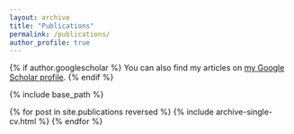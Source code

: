 ```yaml
---
layout: archive
title: "Publications"
permalink: /publications/
author_profile: true
---
```


{% if author.googlescholar %}
  You can also find my articles on <a href="{{author.googlescholar}}">my Google Scholar profile</a>.
{% endif %}

{% include base_path %}


{% for post in site.publications reversed %}
  {% include archive-single-cv.html %}
{% endfor %}
